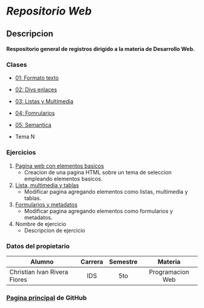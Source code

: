 # *Repositorio Web*

## Descripcion

#### Respositorio general de registros dirigido a la materia de Desarrollo Web.

### Clases

* [01: Formato texto](/Clases/01_formato_texto/index.html)

* [02: Divs enlaces](/Clases/02_divs_enlaces/index.html)

* [03: Listas y Multimedia](/Clases/03_listas_y_multimedia/index.html)

* [04: Fomrularios](/Clases/04_formularios/index.html)

* [05: Semantica](/Clases/05_semantica/index.html)

* Tema N

### Ejercicios

1. [Pagina web con elementos basicos](/Ejercicio_01/index.html)
    * Creacion de una pagina HTML sobre un tema de seleccion empleando elementos basicos.
2. [Lista, multimedia y tablas](/Ejercicio_02/index.html)
    * Modificar pagina agregando elementos como listas, multimedia y tablas.
3. [Formularios y metadatos](/Ejercicio_03/index.html)
    * Modificar pagina agregando elementos como formularios y metadatos.
4. Nombre de ejercicio
    * Descripcion de ejercicio

### Datos del propietario

|Alumno|Carrera|Semestre|Materia|
|------------------------------|:-:|:-:|:--------------:|
|Christian Ivan Rivera Flores|IDS|5to|Programacion Web|

### [Pagina principal](https://civanrflores.github.io/Programacion-Web-2025/) de GitHub